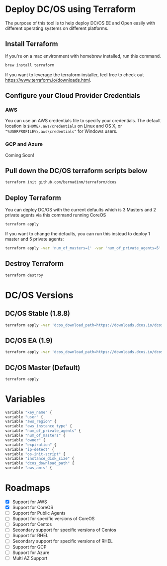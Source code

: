 # Deploy DC/OS using Terraform

The purpose of this tool is to help deploy DC/OS EE and Open easily with different operating systems on different platforms. 

## Install Terraform

If you're on a mac environment with homebrew installed, run this command.

```bash
brew install terraform
```

If you want to leverage the terraform installer, feel free to check out https://www.terraform.io/downloads.html.

## Configure your Cloud Provider Credentials

### AWS

You can use an AWS credentials file to specify your credentials. The default location is `$HOME/.aws/credentials` on Linux and OS X, or `"%USERPROFILE%\.aws\credentials"` for Windows users.

### GCP and Azure

Coming Soon!


## Pull down the DC/OS terraform scripts below

```bash
terraform init github.com/bernadinm/terraform/dcos
```

## Deploy Terraform

You can deploy DC/OS with the current defaults which is 3 Masters and 2 private agents via this command running CoreOS

```bash
terraform apply
```

If you want to change the defaults, you can run this instead to deploy 1 master and 5 private agents:

```bash
terraform apply -var 'num_of_masters=1' -var 'num_of_private_agents=5'
```

## Destroy Terraform

```bash
terraform destroy
```

# DC/OS Versions

## DC/OS Stable (1.8.8)
```bash
terraform apply -var 'dcos_download_path=https://downloads.dcos.io/dcos/stable/dcos_generate_config.sh'
```

## DC/OS EA (1.9)
```bash
terraform apply -var 'dcos_download_path=https://downloads.dcos.io/dcos/EarlyAccess/dcos_generate_config.sh'
```

## DC/OS Master (Default)
```bash
terraform apply
```

# Variables

```bash
variable "key_name" {
variable "user" {
variable "aws_region" {
variable "aws_instance_type" {
variable "num_of_private_agents" {
variable "num_of_masters" {
variable "owner" {
variable "expiration" {
variable "ip-detect" {
variable "os-init-script" {
variable "instance_disk_size" {
variable "dcos_download_path" {
variable "aws_amis" {
```

# Roadmaps

- [X] Support for AWS
- [X] Support for CoreOS
- [ ] Support for Public Agents
- [ ] Support for specific versions of CoreOS
- [ ] Support for Centos
- [ ] Secondary support for specific versions of Centos
- [ ] Support for RHEL
- [ ] Secondary support for specific versions of RHEL
- [ ] Support for GCP
- [ ] Support for Azure
- [ ] Multi AZ Support
